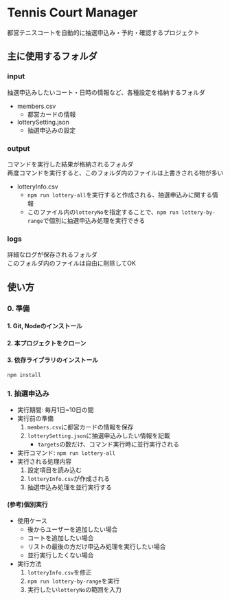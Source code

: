 # Tennis Court Manager
都営テニスコートを自動的に抽選申込み・予約・確認するプロジェクト

## 主に使用するフォルダ

### input
抽選申込みしたいコート・日時の情報など、各種設定を格納するフォルダ
- members.csv
    - 都営カードの情報
- lotterySetting.json
    - 抽選申込みの設定

### output
コマンドを実行した結果が格納されるフォルダ  
再度コマンドを実行すると、このフォルダ内のファイルは上書きされる物が多い
- lotteryInfo.csv
    - `npm run lottery-all`を実行すると作成される、抽選申込みに関する情報
    - このファイル内の`lotteryNo`を指定することで、`npm run lottery-by-range`で個別に抽選申込み処理を実行できる

### logs
詳細なログが保存されるフォルダ  
このフォルダ内のファイルは自由に削除してOK

## 使い方
### 0. 準備
#### 1. Git, Nodeのインストール
#### 2. 本プロジェクトをクローン
#### 3. 依存ライブラリのインストール
```
npm install
```

### 1. 抽選申込み
- 実行期間: 毎月1日~10日の間
- 実行前の準備
    1. `members.csv`に都営カードの情報を保存
    1. `lotterySetting.json`に抽選申込みしたい情報を記載
        - `targets`の数だけ、コマンド実行時に並行実行される
- 実行コマンド: `npm run lottery-all`
- 実行される処理内容
    1. 設定項目を読み込む
    1. `lotteryInfo.csv`が作成される
    1. 抽選申込み処理を並行実行する

#### (参考)個別実行
- 使用ケース
    - 後からユーザーを追加したい場合
    - コートを追加したい場合
    - リストの最後の方だけ申込み処理を実行したい場合
    - 並行実行したくない場合
- 実行方法
    1. `lotteryInfo.csv`を修正
    2. `npm run lottery-by-range`を実行
    3. 実行したい`lotteryNo`の範囲を入力